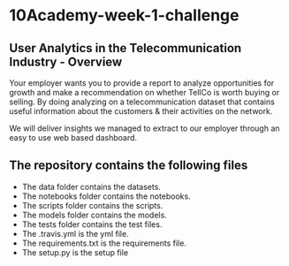 # 10Academy-week-1-challenge
## User Analytics in the Telecommunication Industry - Overview

Your employer wants you to provide a report to analyze opportunities for growth and make a recommendation on whether TellCo is worth buying or selling. By doing analyzing on a telecommunication dataset that contains useful information about the customers & their activities on the network. 

We will deliver insights we managed to extract to our employer through an easy to use web based dashboard.

## The repository contains the following files
* The data folder contains the datasets.
* The notebooks folder contains the notebooks.
* The scripts folder contains the scripts.
* The models folder contains the models.
* The tests folder contains the test files.
* The .travis.yml is the yml file.
* The requirements.txt is the requirements file.
* The setup.py is the setup file
